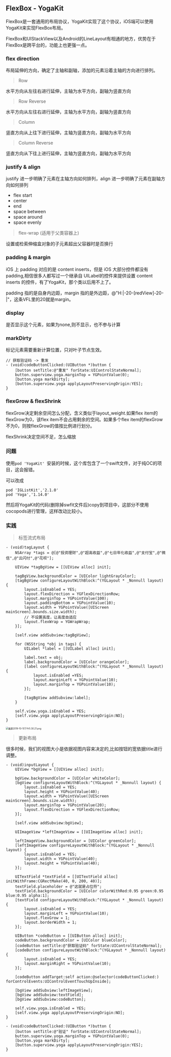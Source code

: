 ## FlexBox - YogaKit

FlexBox是一套通用的布局协议，YogaKit实现了这个协议，iOS端可以使用YogaKit来实现FlexBox布局。

FlexBox和UIStackView以及Android的LineLayout有相通的地方，优势在于FlexBox是跨平台的，功能上也更强一点。

### flex direction 

布局延伸的方向，确定了主轴和副轴，添加的元素沿着主轴的方向进行排列。

> Row

水平方向从左往右进行延伸，主轴为水平方向，副轴为竖直方向

> Row Reverse

水平方向从左往右进行延伸，主轴为水平方向，副轴为竖直方向

> Column

竖直方向从上往下进行延伸，主轴为竖直方向，副轴为水平方向

> Column Reverse

竖直方向从下往上进行延伸，主轴为竖直方向，副轴为水平方向

### justify & align

justify 进一步明确了元素在主轴方向如何排列，align 进一步明确了元素在副轴方向如何排列

* flex start
* center
* end
* space between
* space around
* space evenly

> flex-wrap (适用于父类容器上)

设置或检索伸缩盒对象的子元素超出父容器时是否换行

### padding & margin

iOS 上 padding 对应的是 content inserts，但是 iOS 大部分控件都没有padding,相信很多人都写过一个继承自 UILabel的控件来提供设置 content inserts 的控件，有了YogaKit，那个类以后用不上了。

padding 指的是自身内边距，margin 指的是外边距，@"H:|-20-[redView]-20-|"，这条VFL里的20就是margin。

### display

是否显示这个元素，如果为none,则不显示，也不参与计算

### markDirty

标记元素需要重新计算位置，只对叶子节点生效。

```
// 获取验证码 -> 重发
- (void)codeButtonClicked:(UIButton *)button {
    [button setTitle:@"重发" forState:UIControlStateNormal];
    button.superview.yoga.marginTop = YGPointValue(0);
    [button.yoga markDirty];
    [button.superview.yoga applyLayoutPreservingOrigin:YES];
}
```



### flexGrow & flexShrink

flexGrow决定剩余空间怎么分配，含义类似于layout_weight.如果flex item的flexGrow为0，该flex item不会占用剩余的空间。如果多个flex item的flexGrow不为0，则按flexGrow的值按比例进行划分。

flexShrink决定空间不足，怎么缩放



### 问题

使用```pod 'YogaKit' ```安装的时候，这个库包含了一个swift文件，对于纯OC的项目，这会报错。

可以改成

```
pod 'IGListKit','2.1.0'
pod 'Yoga','1.14.0'
```

然后将YogaKit的代码(删除掉swfit文件后)copy到项目中，这部分不使用cocopods进行管理，这样改动比较小。



### 实践

> 标签流式布局

```
- (void)tagLayout {
    NSArray *tags = @[@"投资理财",@"超高收益",@"七日年化收益",@"支付宝",@"微信",@"云闪付",@"花呗"];
    
    UIView *tagBgView = [[UIView alloc] init];
    
    tagBgView.backgroundColor = [UIColor lightGrayColor];
    [tagBgView configureLayoutWithBlock:^(YGLayout * _Nonnull layout) {
        layout.isEnabled = YES;
        layout.flexDirection = YGFlexDirectionRow;
        layout.marginTop = YGPointValue(100);
        layout.paddingBottom = YGPointValue(10);
        layout.width = YGPointValue([UIScreen mainScreen].bounds.size.width); 
        // 不设置高度，让高度自适应
        layout.flexWrap = YGWrapWrap;
    }];
    
    [self.view addSubview:tagBgView];
    
    for (NSString *obj in tags) {
        UILabel *label = [[UILabel alloc] init];
        
        label.text = obj;
        label.backgroundColor = [UIColor orangeColor];
        [label configureLayoutWithBlock:^(YGLayout * _Nonnull layout) {
            layout.isEnabled =YES;
            layout.marginLeft = YGPointValue(10);
            layout.marginTop = YGPointValue(10);
        }];
        
        [tagBgView addSubview:label];
    }
        
    self.view.yoga.isEnabled = YES;
    [self.view.yoga applyLayoutPreservingOrigin:NO];
}
```



<img src="https://i.loli.net/2019/10/10/sdIMwUluPVoCBrN.png" alt="截屏2019-10-10下午5.30.21.png" style="zoom:50%;" />

> 更新布局

很多时候，我们的视图大小是依据视图内容来决定的,比如按钮的宽依据title进行调整。

```
- (void)inputLayout {
    UIView *bgView = [[UIView alloc] init];
    
    bgView.backgroundColor = [UIColor whiteColor];
    [bgView configureLayoutWithBlock:^(YGLayout * _Nonnull layout) {
        layout.isEnabled = YES;
        layout.height = YGPointValue(40);
        layout.width = YGPointValue([UIScreen mainScreen].bounds.size.width);
        layout.marginTop = YGPointValue(20);
        layout.flexDirection = YGFlexDirectionRow;
    }];
    
    [self.view addSubview:bgView];
    
    UIImageView *leftImageView = [[UIImageView alloc] init];
    
    leftImageView.backgroundColor = [UIColor greenColor];
    [leftImageView configureLayoutWithBlock:^(YGLayout * _Nonnull layout) {
        layout.isEnabled = YES;
        layout.width = YGPointValue(40);
        layout.height = YGPointValue(40);
    }];
    
    UITextField *textField = [[UITextField alloc] initWithFrame:CGRectMake(40, 0, 200, 40)];
    textField.placeholder = @"这就是占位符";
    textField.backgroundColor = [UIColor colorWithRed:0.95 green:0.95 blue:0.95 alpha:1];
    [textField configureLayoutWithBlock:^(YGLayout * _Nonnull layout) {
        layout.isEnabled = YES;
        layout.marginLeft = YGPointValue(10);
        layout.flexGrow = 1;
        layout.borderWidth = 1;
    }];
    
    UIButton *codeButton = [[UIButton alloc] init];
    codeButton.backgroundColor = [UIColor blueColor];
    [codeButton setTitle:@"获取验证码" forState:UIControlStateNormal];
    [codeButton configureLayoutWithBlock:^(YGLayout * _Nonnull layout) {
        layout.isEnabled = YES;
        layout.marginRight = YGPointValue(10);
    }];
    
    [codeButton addTarget:self action:@selector(codeButtonClicked:) forControlEvents:UIControlEventTouchUpInside];
    
    [bgView addSubview:leftImageView];
    [bgView addSubview:textField];
    [bgView addSubview:codeButton];
    
    self.view.yoga.isEnabled = YES;
    [self.view.yoga applyLayoutPreservingOrigin:NO];
}

- (void)codeButtonClicked:(UIButton *)button {
    [button setTitle:@"验证" forState:UIControlStateNormal];
    button.superview.yoga.marginTop = YGPointValue(0);
    [button.yoga markDirty];
    [button.superview.yoga applyLayoutPreservingOrigin:YES];
}
```

